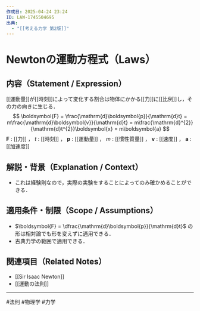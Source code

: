 ```yaml
---
作成日: 2025-04-24 23:24
ID: LAW-1745504695
出典:
  - "[[考える力学 第2版]]"
---
```


# Newtonの運動方程式（Laws）

## 内容（Statement / Expression）

[[運動量]]が[[時刻]]によって変化する割合は物体にかかる[[力]]に[[比例]]し，その力の向きに生じる．
$$
\boldsymbol{F} 
= \frac{\mathrm{d}\boldsymbol{p}}{\mathrm{d}t}
= m\frac{\mathrm{d}\boldsymbol{v}}{\mathrm{d}t}
= m\frac{\mathrm{d}^{2}}{\mathrm{d}t^{2}}\boldsymbol{x}
= m\boldsymbol{a}
$$
$\boldsymbol{F}$ : [[力]] ， $t$ : [[時刻]] ， $\boldsymbol{p}$ : [[運動量]] ， $m$ : [[慣性質量]] ， $\boldsymbol{v}$ : [[速度]] ， $\boldsymbol{a}$ : [[加速度]] 

## 解説・背景（Explanation / Context）

- これは経験則なので，実際の実験をすることによってのみ確かめることができる．

## 適用条件・制限（Scope / Assumptions）

- $\boldsymbol{F} = \dfrac{\mathrm{d}\boldsymbol{p}}{\mathrm{d}t}$ の形は相対論でも形を変えずに適用できる．
- 古典力学の範囲で適用できる．

## 関連項目（Related Notes）

- [[Sir Isaac Newton]]
- [[運動の法則]]

---
#法則 #物理学 #力学 
